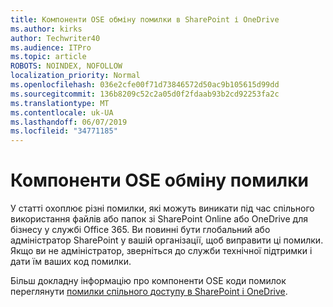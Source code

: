 ```yaml
---
title: Компоненти OSE обміну помилки в SharePoint і OneDrive
ms.author: kirks
author: Techwriter40
ms.audience: ITPro
ms.topic: article
ROBOTS: NOINDEX, NOFOLLOW
localization_priority: Normal
ms.openlocfilehash: 036e2cfe00f71d73846572d50ac9b105615d99dd
ms.sourcegitcommit: 136b8209c52c2a05d0f2fdaab93b2cd92253fa2c
ms.translationtype: MT
ms.contentlocale: uk-UA
ms.lasthandoff: 06/07/2019
ms.locfileid: "34771185"
---
```

# <a name="ose-sharing-errors"></a>Компоненти OSE обміну помилки

У статті охоплює різні помилки, які можуть виникати під час спільного використання файлів або папок зі SharePoint Online або OneDrive для бізнесу у службі Office 365. Ви повинні бути глобальний або адміністратор SharePoint у вашій організації, щоб виправити ці помилки. Якщо ви не адміністратор, зверніться до служби технічної підтримки і дати їм ваших код помилки.

Більш докладну інформацію про компоненти OSE коди помилок переглянути [помилки спільного доступу в SharePoint і OneDrive](https://docs.microsoft.com/sharepoint/sharepoint-onedrive-error-message).
